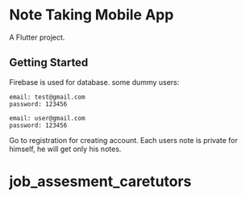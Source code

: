 # Note Taking Mobile App

A Flutter project.

## Getting Started

Firebase is used for database.
some dummy users:

    email: test@gmail.com
    password: 123456

    email: user@gmail.com
    password: 123456

Go to registration for creating account.
Each users note is private for himself, he will get only his notes.


# job_assesment_caretutors
